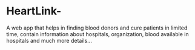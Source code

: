 # HeartLink-
A web app that helps in finding blood donors and cure patients in limited time, contain information about hospitals, organization, blood available in hospitals and much more details...
